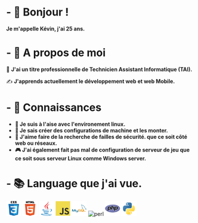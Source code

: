 # - :wave: Bonjour !
**Je m'appelle Kévin, j'ai 25 ans.**

# - :boy: A propos de moi
:speech_balloon: **J'ai un titre professionnelle de Technicien Assistant Informatique (TAI).**  

:writing_hand: **J'apprends actuellement le développement web et web Mobile.**

# - :memo: Connaissances

* **:penguin: Je suis à l'aise avec l'environement linux.**
* **:toolbox: Je sais créer des configurations de machine et les monter.**
*  **:mag_right: J'aime faire de la recherche de failles de sécurité. que ce soit côté web ou réseaux.**
*  **:video_game: J'ai également fait pas mal de configuration de serveur de jeu que ce soit sous serveur Linux comme Windows server.**

# - :books: Language que j'ai vue.

<img src="https://raw.githubusercontent.com/devicons/devicon/master/icons/css3/css3-original-wordmark.svg" alt="css3" width="40" height="40"/> <img src="https://raw.githubusercontent.com/devicons/devicon/master/icons/html5/html5-original-wordmark.svg" alt="html5" width="40" height="40"/> <img src="https://raw.githubusercontent.com/devicons/devicon/master/icons/java/java-original.svg" alt="java" width="40" height="40"/>  <img src="https://raw.githubusercontent.com/devicons/devicon/master/icons/javascript/javascript-original.svg" alt="javascript" width="40" height="40"/>    <img src="https://raw.githubusercontent.com/devicons/devicon/master/icons/mysql/mysql-original-wordmark.svg" alt="mysql" width="40" height="40"/>  <img src="https://api.iconify.design/logos-perl.svg" alt="perl" width="40" height="40"/>  <img src="https://raw.githubusercontent.com/devicons/devicon/master/icons/php/php-original.svg" alt="php" width="40" height="40"/>  <img src="https://raw.githubusercontent.com/devicons/devicon/master/icons/python/python-original.svg" alt="python" width="40" height="40"/>
